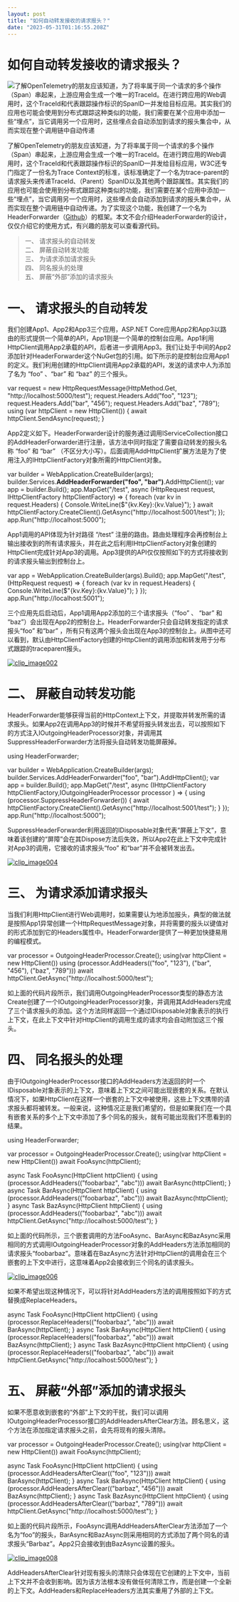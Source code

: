```yaml
---
layout: post
title: "如何自动转发接收的请求报头？"
date: "2023-05-31T01:16:55.208Z"
---
```

如何自动转发接收的请求报头？
==============

![](http://images.cnblogs.com/cnblogs_com/artech/158198/r_Dotnet.png)了解OpenTelemetry的朋友应该知道，为了将率属于同一个请求的多个操作（Span）串起来，上游应用会生成一个唯一的TraceId。在进行跨应用的Web调用时，这个TraceId和代表跟踪操作标识的SpanID一并发给目标应用。其实我们的应用也可能会使用到分布式跟踪这种类似的功能，我们需要在某个应用中添加一些“埋点”，当它调用另一个应用时，这些埋点会自动添加到请求的报头集合中，从而实现在整个调用链中自动传递

了解OpenTelemetry的朋友应该知道，为了将率属于同一个请求的多个操作（Span）串起来，上游应用会生成一个唯一的TraceId。在进行跨应用的Web调用时，这个TraceId和代表跟踪操作标识的SpanID一并发给目标应用，W3C还专门指定了一份名为Trace Context的标准，该标准确定了一个名为trace-parent的请求报头来传递TraceId、（Parent）SpanID以及其他两个跟踪属性。其实我们的应用也可能会使用到分布式跟踪这种类似的功能，我们需要在某个应用中添加一些“埋点”，当它调用另一个应用时，这些埋点会自动添加到请求的报头集合中，从而实现在整个调用链中自动传递。为了实现这个功能，我创建了一个名为HeaderForwarder（[Github](https://github.com/jiangjinnan/HeaderForwarder)）的框架。本文不会介绍HeaderForwarder的设计，仅仅介绍它的使用方式，有兴趣的朋友可以查看源代码。

> 一、 请求报头的自动转发  
> 二、 屏蔽自动转发功能  
> 三、 为请求添加请求报头  
> 四、 同名报头的处理  
> 五、 屏蔽“外部”添加的请求报头

一、 请求报头的自动转发
============

我们创建App1、App2和App3三个应用，ASP.NET Core应用App2和App3以路由的形式提供一个简单的API，App1则是一个简单的控制台应用。App1利用HttpClient调用App2承载的API，后者进一步调用App3。我们让处于中间的App2添加针对HeaderForwarder这个NuGet包的引用。如下所示的是控制台应用App1的定义。我们利用创建的HttpClient调用App2承载的API，发送的请求中人为添加了名为 “foo” 、“bar” 和 “baz” 的三个报头。

var request = new HttpRequestMessage(HttpMethod.Get, "http://localhost:5000/test");
request.Headers.Add("foo", "123");
request.Headers.Add("bar", "456");
request.Headers.Add("baz", "789");
using (var httpClient = new HttpClient())
{
    await httpClient.SendAsync(request);
}

App2定义如下。HeaderForwarder设计的服务通过调用IServiceCollection接口的AddHeaderForwarder进行注册，该方法中同时指定了需要自动转发的报头名称 “foo” 和 “bar” （不区分大小写）。后面调用AddHttpClient扩展方法是为了使用注入的IHttpClientFactory对象所需的HttpClient对象。

var builder = WebApplication.CreateBuilder(args);
builder.Services.**AddHeaderForwarder("foo", "bar")**.AddHttpClient();
var app = builder.Build();
app.MapGet("/test", async (HttpRequest request, IHttpClientFactory httpClientFactory) =>
{
    foreach (var kv in request.Headers)
    {
        Console.WriteLine($"{kv.Key}:{kv.Value}");
    }
    await httpClientFactory.CreateClient().GetAsync("http://localhost:5001/test");
});
app.Run("http://localhost:5000");

App1调用的API体现为针对路径 “/test” 注册的路由。路由处理程序会再控制台上输出接收到的所有请求报头，并在此之后利用IHttpClientFactory对象创建的HttpClient完成针对App3的调用。App3提供的API仅仅按照如下的方式将接收到的请求报头输出到控制台上。

var app = WebApplication.CreateBuilder(args).Build();
app.MapGet("/test",  (HttpRequest request) =>
{
    foreach (var kv in request.Headers)
    {
        Console.WriteLine($"{kv.Key}:{kv.Value}");
    }
});
app.Run("http://localhost:5001");

三个应用先后启动后，App1调用App2添加的三个请求报头（“foo” 、 “bar” 和 “baz”）会出现在App2的控制台上。HeaderForwarder只会自动转发指定的请求报头“foo” 和“bar” ，所有只有这两个报头会出现在App3的控制台上。从图中还可以看到，默认由HttpClientFactory创建的HttpClient的调用添加和转发用于分布式跟踪的traceparent报头。

[![clip_image002](https://img2023.cnblogs.com/blog/19327/202305/19327-20230531083028867-1198676391.jpg "clip_image002")](https://img2023.cnblogs.com/blog/19327/202305/19327-20230531083028425-309055102.jpg)

二、 屏蔽自动转发功能
===========

HeaderForwarder能够获得当前的HttpContext上下文，并提取并转发所需的请求报头。如果App2在调用App3的时候并不希望将报头转发出去，可以按照如下的方式注入IOutgoingHeaderProcessor对象，并调用其SuppressHeaderForwarder方法将报头自动转发功能屏蔽掉。

using HeaderForwarder;

var builder = WebApplication.CreateBuilder(args);
builder.Services.AddHeaderForwarder("foo", "bar").AddHttpClient();
var app = builder.Build();
app.MapGet("/test", async (IHttpClientFactory httpClientFactory,IOutgoingHeaderProcessor processor ) =>
{
    using (processor.SuppressHeaderForwarder())
    {
        await httpClientFactory.CreateClient().GetAsync("http://localhost:5001/test");
    }
});
app.Run("http://localhost:5000");

SuppressHeaderForwarder利用返回的IDisposable对象代表“屏蔽上下文”，意味着该创建的“屏障”会在其Dispose方法后失效，所以App2在此上下文中完成针对App3的调用，它接收的请求报头“foo” 和“bar”并不会被转发出去。

[![clip_image004](https://img2023.cnblogs.com/blog/19327/202305/19327-20230531083029814-336965325.jpg "clip_image004")](https://img2023.cnblogs.com/blog/19327/202305/19327-20230531083029377-1856643991.jpg)

三、 为请求添加请求报头
============

当我们利用HttpClient进行Web调用时，如果需要认为地添加报头，典型的做法就是按照App1异常创建一个HttpRequestMessage对象，并将需要的报头以键值对的形式添加到它的Headers属性中。HeaderForwarder提供了一种更加快捷易用的编程模式。

var processor = OutgoingHeaderProcessor.Create();
using(var httpClient = new HttpClient())
using (processor.AddHeaders(("foo", "123"), ("bar", "456"), ("baz", "789")))
await httpClient.GetAsync("http://localhost:5000/test");

如上面的代码片段所示，我们调用OutgoingHeaderProcessor类型的静态方法Create创建了一个IOutgoingHeaderProcessor对象，并调用其AddHeaders完成了三个请求报头的添加。这个方法同样返回一个通过IDisposable对象表示的执行上下文，在此上下文中针对HttpClient的调用生成的请求均会自动附加这三个报头。

四、 同名报头的处理
==========

由于IOutgoingHeaderProcessor接口的AddHeaders方法返回的时一个IDisposable对象表示的上下文，意味着上下文之间可能出现嵌套的关系。在默认情况下，如果HttpClient在这样一个嵌套的上下文中被使用，这些上下文携带的请求报头都将被转发。一般来说，这种情况正是我们希望的，但是如果我们在一个具有嵌套关系的多个上下文中添加了多个同名的报头，就有可能出现我们不愿看到的结果。

using HeaderForwarder;

var processor = OutgoingHeaderProcessor.Create();
using(var httpClient = new HttpClient())
await FooAsync(httpClient);

async Task FooAsync(HttpClient httpClient)
{
    using (processor.AddHeaders(("foobarbaz", "abc")))
    await BarAsync(httpClient);
}
async Task BarAsync(HttpClient httpClient)
{
    using (processor.AddHeaders(("foobarbaz", "abc")))
    await BazAsync(httpClient);
}
async Task BazAsync(HttpClient httpClient)
{
    using (processor.AddHeaders(("foobarbaz", "abc")))
    await httpClient.GetAsync("http://localhost:5000/test");
}

如上面的代码所示，三个嵌套调用的方法FooAsync、BarAsync和BazAsync采用相同的方式调用IOutgoingHeaderProcessor对象的AddHeaders方法添加相同的请求报头“foobarbaz”。意味着在BazAsync方法针对HttpClient的调用会在三个嵌套的上下文中进行，这意味着App2会接收到三个同名的请求报头。

[![clip_image006](https://img2023.cnblogs.com/blog/19327/202305/19327-20230531083030574-535754902.jpg "clip_image006")](https://img2023.cnblogs.com/blog/19327/202305/19327-20230531083030175-1245890516.jpg)

如果不希望出现这种情况下，可以将针对AddHeaders方法的调用按照如下的方式替换成ReplaceHeaders。

async Task FooAsync(HttpClient httpClient)
{
    using (processor.ReplaceHeaders(("foobarbaz", "abc")))
    await BarAsync(httpClient);
}
async Task BarAsync(HttpClient httpClient)
{
    using (processor.ReplaceHeaders(("foobarbaz", "abc")))
    await BazAsync(httpClient);
}
async Task BazAsync(HttpClient httpClient)
{
    using (processor.ReplaceHeaders(("foobarbaz", "abc")))
    await httpClient.GetAsync("http://localhost:5000/test");
}

五、 屏蔽“外部”添加的请求报头
================

如果不愿意收到嵌套的“外部”上下文的干扰，我们可以调用IOutgoingHeaderProcessor接口的AddHeadersAfterClear方法。顾名思义，这个方法在添加指定请求报头之前，会先将现有的报头清除。

var processor = OutgoingHeaderProcessor.Create();
using(var httpClient = new HttpClient())
await FooAsync(httpClient);

async Task FooAsync(HttpClient httpClient)
{
    using (processor.AddHeadersAfterClear(("foo", "123")))
    await BarAsync(httpClient);
}
async Task BarAsync(HttpClient httpClient)
{
    using (processor.AddHeadersAfterClear(("barbaz", "456")))
    await BazAsync(httpClient);
}
async Task BazAsync(HttpClient httpClient)
{
    using (processor.AddHeadersAfterClear(("barbaz", "789")))
    await httpClient.GetAsync("http://localhost:5000/test");
}

如上面的代码片段所示，FooAsync调用AddHeadersAfterClear方法添加了一个名为“foo”的报头，BarAsync和BazAsync则采用相同的方式添加了两个同名的请求报头“Barbaz”。App2只会接收到由BazAsync设置的报头。

[![clip_image008](https://img2023.cnblogs.com/blog/19327/202305/19327-20230531083031287-1919877360.jpg "clip_image008")](https://img2023.cnblogs.com/blog/19327/202305/19327-20230531083030937-788355685.jpg)

AddHeadersAfterClear针对现有报头的清除只会体现在它创建的上下文中，当前上下文并不会收到影响。因为该方法根本没有做任何清除工作，而是创建一个全新的上下文。AddHeaders和ReplaceHeaders方法其实重用了外部的上下文。